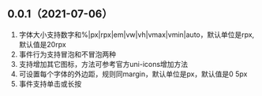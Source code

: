 ## 0.0.1（2021-07-06）
1. 字体大小支持数字和%|px|rpx|em|vw|vh|vmax|vmin|auto，默认单位是rpx,默认值是20rpx
2. 事件行为支持冒泡和不冒泡两种
3. 支持增加其它图标，方法可参考官方uni-icons增加方法
4. 可设置每个字体的外边距，规则同margin，默认单位是px，默认值是0 5px
5. 事件支持单击或长按
